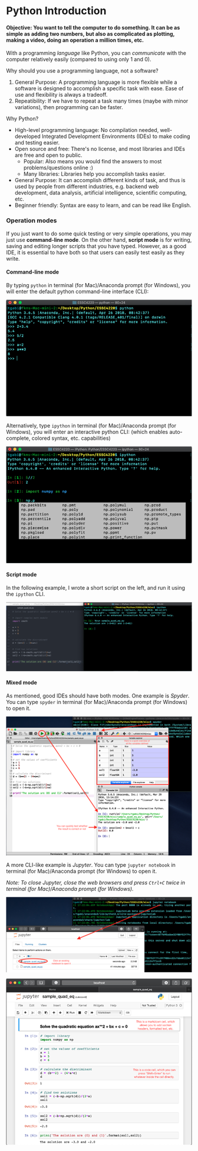 
# Python Introduction

#### Objective: You want to tell the computer to do something. It can be as simple as adding two numbers, but also as complicated as plotting, making a video, doing an operation a million times, etc.

With a programming *language* like Python, you can *communicate* with the computer relatively easily (compared to using only 1 and 0).

Why should you use a programming language, not a software? 
1. General Purpose: A programming language is more flexible while a software is designed to accomplish a specific task with ease. Ease of use and flexibility is always a tradeoff.
1. Repeatibility: If we have to repeat a task many times (maybe with minor variations), then programming can be faster.

Why Python?
- High-level programming language: No compilation needed, well-developed Integrated Development Environments (IDEs) to make coding and testing easier.
- Open source and free: There's no license, and most libraries and IDEs are free and open to public.
  - Popular: Also means you would find the answers to most problems/questions online :)
  - Many libraries: Libraries help you accomplish tasks easier. 
- General Purpose: It can accomplish different kinds of task, and thus is used by people from different industries, e.g. backend web development, data analysis, artificial intelligence, scientific computing, etc.
- Beginner friendly: Syntax are easy to learn, and can be read like English.

### Operation modes
If you just want to do some quick testing or very simple operations, you may just use **command-line mode**. On the other hand, **script mode** is for writing, saving and editing longer scripts that you have typed. However, as a good IDE, it is essential to have both so that users can easily test easily as they write.

#### Command-line mode
By typing `python` in terminal (for Mac)/Anaconda prompt (for Windows), you will enter the default python command-line interface (CLI):

![Python-CLI](./images/cli_python.png)

Alternatively, type `ipython` in terminal (for Mac)/Anaconda prompt (for Windows), you will enter an interactive python CLI: (which enables auto-complete, colored syntax, etc. capabilities)

![IPython-CLI](./images/cli_ipython.png)

#### Script mode
In the following example, I wrote a short script on the left, and run it using the `ipython` CLI.

![IPython-script](./images/sample_script.png)

#### Mixed mode
As mentioned, good IDEs should have both modes. One example is *Spyder*. You can type `spyder` in terminal (for Mac)/Anaconda prompt (for Windows) to open it. 

![Spyder-script](./images/Spyder_sample.png)

A more CLI-like example is *Jupyter*. You can type `jupyter notebook` in terminal (for Mac)/Anaconda prompt (for Windows) to open it.

*Note: To close Jupyter, close the web browsers and press `Ctrl+C` twice in terminal (for Mac)/Anaconda prompt (for Windows).*

![Open-jupyter](./images/open_Jupyter.png)

![Jupyter-script](./images/Jupyter_sample.png)
